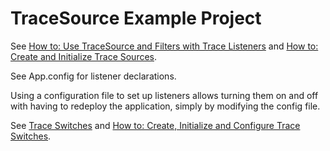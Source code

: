 # TraceSource Example Project

See
[How to: Use TraceSource and Filters with Trace Listeners](https://msdn.microsoft.com/en-us/library/ms228993%28v=vs.110%29.aspx?f=255&MSPPError=-2147217396)
and
[How to: Create and Initialize Trace Sources](https://msdn.microsoft.com/en-us/library/ms228984(v=vs.110).aspx).

See App.config for listener declarations.

Using a configuration file to set up listeners allows turning them on and off
with having to redeploy the application, simply by modifying the config file.

See [Trace Switches](https://docs.microsoft.com/en-us/dotnet/framework/debug-trace-profile/trace-switches)
and [How to: Create, Initialize and Configure Trace Switches](https://docs.microsoft.com/en-us/dotnet/framework/debug-trace-profile/how-to-create-initialize-and-configure-trace-switches).


